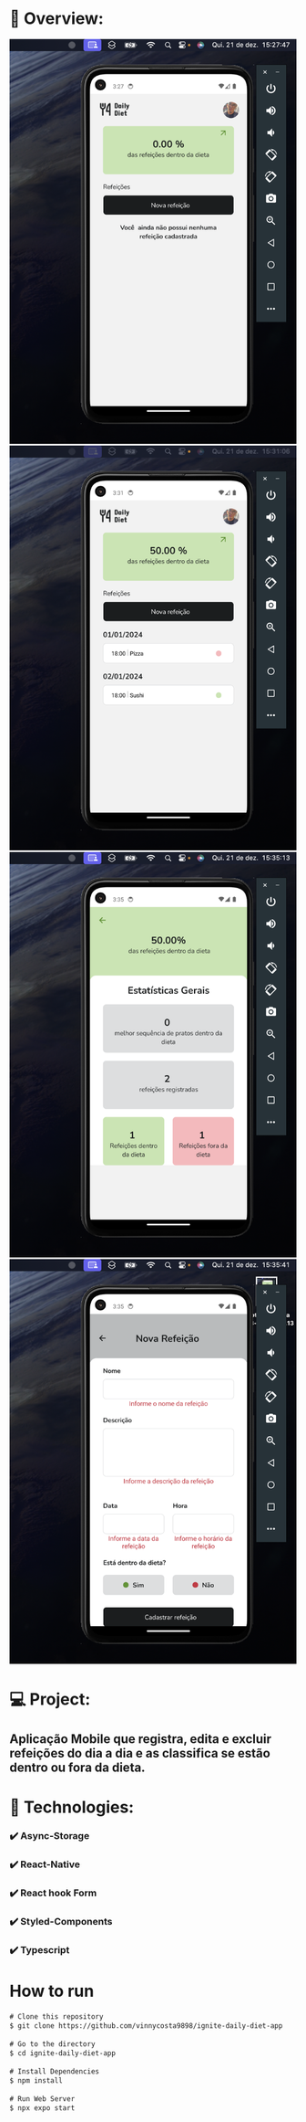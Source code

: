 # 📸 Overview:
![](.github/photo1.png)
![](.github/photo2.png)
![](.github/photo3.png)
![](.github/photo4.png)

# 💻 Project:
## Aplicação Mobile que registra, edita e excluir refeições do dia a dia e as classifica se estão dentro ou fora da dieta.

# 🚀 Technologies:
### ✔️ Async-Storage
### ✔️ React-Native
### ✔️ React hook Form
### ✔️ Styled-Components
### ✔️ Typescript

# How to run

```
# Clone this repository
$ git clone https://github.com/vinnycosta9898/ignite-daily-diet-app

# Go to the directory
$ cd ignite-daily-diet-app

# Install Dependencies
$ npm install

# Run Web Server
$ npx expo start